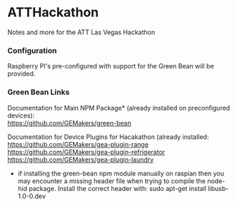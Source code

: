 ATTHackathon
============

Notes and more for the ATT Las Vegas Hackathon

### Configuration
Raspberry PI's pre-configured with support for the Green Bean will be provided.

### Green Bean Links
Documentation for Main NPM Package* (already installed on preconfigured devices):  
<https://github.com/GEMakers/green-bean>

Documentation for Device Plugins for Hacakathon (already installed:  
<https://github.com/GEMakers/gea-plugin-range>  
<https://github.com/GEMakers/gea-plugin-refrigerator>  
<https://github.com/GEMakers/gea-plugin-laundry>  


* if installing the green-bean npm module manually on raspian then you may encounter a missing header file when trying to compile the node-hid package. Install the correct header with: sudo apt-get install libusb-1.0-0.dev
